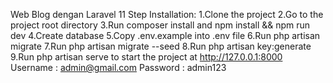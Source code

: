 Web Blog dengan Laravel 11 
Step Installation: 
1.Clone the project 2.Go to the project root directory 3.Run composer install and npm install && npm run dev 4.Create database 5.Copy .env.example into .env file 6.Run php artisan migrate 7.Run php artisan migrate --seed 8.Run php artisan key:generate 9.Run php artisan serve to start the project at http://127.0.0.1:8000 Username : admin@gmail.com Password : admin123
 
